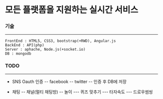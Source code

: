 모든 플랫폼을 지원하는 실시간 서비스
===

### 기술
---------

    FrontEnd : HTML5, CSS3, bootstrap(+RWD), Angular.js
    BackEnd : API(php)
    Server : aphache, Node.js(+socket.io)
    DB : mongodb

### TODO
---------

- SNS Oauth 인증
    -- facebook
    -- twitter
    -- 인증 후 DB에 저장

- 채팅
    -- 채널(멀티 채팅방)
    -- 놀이
        --- 퀴즈 맞추기
        --- 타자속도
        --- 드로우썸씽
